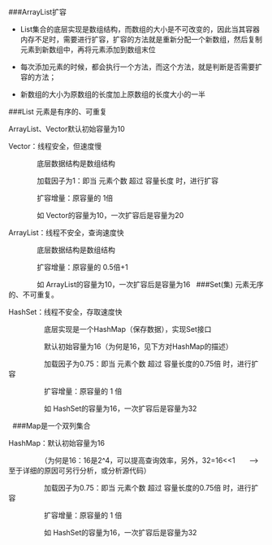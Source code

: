 ###ArrayList扩容
- List集合的底层实现是数组结构，而数组的大小是不可改变的，因此当其容器内存不足时，需要进行扩容，扩容的方法就是重新分配一个新数组，然后复制元素到新数组中，再将元素添加到数组末位

- 每次添加元素的时候，都会执行一个方法，而这个方法，就是判断是否需要扩容的方法； 

- 新数组的大小为原数组的长度加上原数组的长度大小的一半

###List 元素是有序的、可重复

ArrayList、Vector默认初始容量为10

Vector：线程安全，但速度慢

　　　　底层数据结构是数组结构

　　　　加载因子为1：即当 元素个数 超过 容量长度 时，进行扩容

　　　　扩容增量：原容量的 1倍

　　　　如 Vector的容量为10，一次扩容后是容量为20

ArrayList：线程不安全，查询速度快

　　　　底层数据结构是数组结构

　　　　扩容增量：原容量的 0.5倍+1

　　　　如 ArrayList的容量为10，一次扩容后是容量为16
 
###Set(集) 元素无序的、不可重复。

HashSet：线程不安全，存取速度快

　　　　　底层实现是一个HashMap（保存数据），实现Set接口

　　　　　默认初始容量为16（为何是16，见下方对HashMap的描述）

　　　　　加载因子为0.75：即当 元素个数 超过 容量长度的0.75倍 时，进行扩容

　　　　　扩容增量：原容量的 1 倍

　　　　　如 HashSet的容量为16，一次扩容后是容量为32

 
###Map是一个双列集合

HashMap：默认初始容量为16

　　　　　（为何是16：16是2^4，可以提高查询效率，另外，32=16<<1       -->至于详细的原因可另行分析，或分析源代码）

　　　　　加载因子为0.75：即当 元素个数 超过 容量长度的0.75倍 时，进行扩容

　　　　　扩容增量：原容量的 1 倍

　　　　　如 HashSet的容量为16，一次扩容后是容量为32
